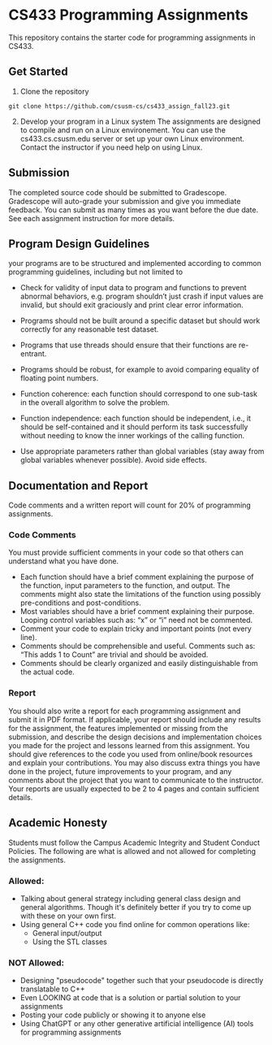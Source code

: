 ﻿# CS433 Programming Assignments
 This repository contains the starter code for programming assignments in CS433.
 ## Get Started
 1. Clone the repository
 ```
 git clone https://github.com/csusm-cs/cs433_assign_fall23.git
 ```
 2. Develop your program in a Linux system
The assignments are designed to compile and run on a Linux environement. You can use the cs433.cs.csusm.edu server or set up your own Linux environment. Contact the instructor if you need help on using Linux.

## Submission
The completed source code should be submitted to Gradescope. Gradescope will auto-grade your submission and give you immediate feedback. You can submit as many times as you want before the due date.  See each assignment instruction for more details.

## Program Design Guidelines
your programs are to be structured and implemented according to common programming guidelines, including but not limited to

- Check for validity of input data to program and functions to prevent abnormal behaviors,
e.g. program shouldn’t just crash if input values are invalid, but should exit graciously and
print clear error information.

- Programs should not be built around a specific dataset but should work correctly for any
reasonable test dataset.
- Programs that use threads should ensure that their functions are re-entrant.
- Programs should be robust, for example to avoid comparing equality of floating point
numbers.
- Function coherence: each function should correspond to one sub-task in the overall algorithm
to solve the problem.
- Function independence: each function should be independent, i.e., it should be self-contained
and it should perform its task successfully without needing to know the inner workings of
the calling function.
- Use appropriate parameters rather than global variables (stay away from global variables
whenever possible). Avoid side effects.

## Documentation and Report
Code comments and a written report will count for 20% of programming assignments.
### Code Comments
You must provide sufficient comments in your code so that others can understand what you have done. 
- Each function should have a brief comment explaining the purpose of the function, input parameters to the function, and output. The comments might also state the limitations of the function using possibly pre-conditions and post-conditions.
- Most variables should have a brief comment explaining their purpose. Looping control variables such as: “x” or “i” need not be commented.
- Comment your code to explain tricky and important points (not every line).
- Comments should be comprehensible and useful. Comments such as: “This adds 1 to Count” are trivial and should be avoided.
- Comments should be clearly organized and easily distinguishable from the actual code.
 
### Report
You should also write a report for each programming assignment and submit it in PDF format. If applicable, your report should include any results for the assignment, the features implemented or missing from the submission, and describe the design decisions and implementation choices you made for the project and lessons learned from this assignment. You should give references to the code you used from online/book resources and explain your contributions. You may also discuss extra things you have done in the project, future improvements to your program, and any comments about the project that you want to communicate to the instructor. Your reports are usually expected to be 2 to 4 pages and contain sufficient details.

## Academic Honesty
Students must follow the Campus Academic Integrity and Student Conduct Policies. The following are what is allowed and not allowed for completing the assignments. 
### Allowed:
- Talking about general strategy including general class design and general algorithms. Though it's definitely better if you try to come up with these on your own first.
- Using general C++ code you find online for common operations like:
  - General input/output
  - Using the STL classes
### NOT Allowed:
- Designing "pseudocode" together such that your pseudocode is directly translatable to C++
- Even LOOKING at code that is a solution or partial solution to your assignments
- Posting your code publicly or showing it to anyone else
- Using ChatGPT or any other generative artificial intelligence (AI) tools for programming assignments

